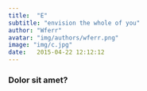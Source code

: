 ```yaml
---
title:  "E"
subtitle: "envision the whole of you"
author: "Wferr"
avatar: "img/authors/wferr.png"
image: "img/c.jpg"
date:   2015-04-22 12:12:12
---
```


### Dolor sit amet?
